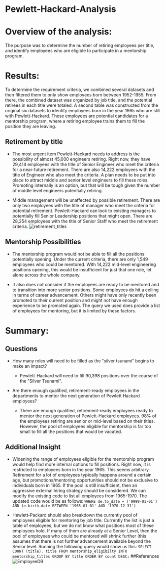 # Pewlett-Hackard-Analysis

# Overview of the analysis:

The purpose was to determine the number of retiring employees per title, and identify employees who are eligible to participate in a mentorship program.

# Results:
To determine the requirement criteria, we combined several datasets and then filtered them to only show employees born between 1952-1955. From there, the combined dataset was organized by job title, and the potential retirees in each title were totaled. A second table was constructed from the original six datasets to identify employees born in the year 1965 who are still with Pewlett-Hackard. These employees are potential candidates for a mentorship program, where a retiring employee trains them to fill the position they are leaving.

## Retirement by title
- The most urgent item Pewlett-Hackard needs to address is the possibility of almost 45,000 engineers retiring. Right now, they have 29,414 employees with the title of Senior Engineer who meet the criteria for a near-future retirement. There are also 14,222 employees with the title of Engineer who also meet the criteria. A plan needs to be put into place to attract middle and senior level engineers to fill these roles. Promoting internally is an option, but that will be tough given the number of middle level engineers potentially retiring. 

- Middle management will be unaffected by possible retirement. There are only two employees with the title of manager who meet the criteria for potential retirement. Pewlett-Hackard can look to existing managers to potentially fill Senior Leadership positions that might open. There are 28,254 employees with the title of Senior Staff who meet the retirement criteria. 
![retirement_titles](https://user-images.githubusercontent.com/89143725/137567150-b25af2e1-a759-4149-a288-e385564da26b.png)

## Mentorship Possibilities

- The mentorship program would not be able to fill all the positions potentially opening. Under the current criteria, there are only 1,549 employees who could be mentored. With 14,222 mid-level engineering positions opening, this would be insufficient for just that one role, let alone across the whole company.  

- It also does not consider if the employees are ready to be mentored and to transition into more senior positions. Some employees do hit a ceiling in terms of career advancement. Others might have only recently been promoted to their current position and might not have enough experience to be promoted again. The query we used does provide a list of employees for mentoring, but it is limited by these factors. 


# Summary:

## Questions
- How many roles will need to be filled as the "silver tsunami" begins to make an impact?
	- Pewlett-Hackard will need to fill 90,398 positions over the course of the "Silver Tsunami". 

- Are there enough qualified, retirement-ready employees in the departments to mentor the next generation of Pewlett Hackard employees?
	- There are enough qualified, retirement-ready employees ready to mentor the next generation of Pewlett-Hackard employees. 98% of the employees retiring are senior or mid-level based on their titles. However, the pool of employees eligible for mentorship is far too small to fill all the positions that would be vacated. 


## Additional Insight
 - Widening the range of employees eligible for the mentorship program would help find more internal options to fill positions. Right now, it is restricted to employees born in the year 1965. This seems arbitrary. Retirement for a lot of employees typically happens around a certain age, but promotions/mentoring opportunities should not be exclusive to individuals born in 1965. If the pool is still insufficient, then an aggressive external hiring strategy should be considered. We can modify the existing code to list all employees from 1965-1970. The updated code would be as follows:
 `WHERE de.to_date = ('9999-01-01') 
	  AND (e.birth_date BETWEEN '1965-01-01' AND '1970-12-31')`
    
- Hewlett-Packard should also breakdown the currently pool of employees eligible for mentoring by job title. Currently the list is just a table of employees, but we do not know what positions most of these employees hold. If many of them are already at a Senior Level, then the pool of employees who could be mentored will shrink further (this assumes that there is not further advancement available beyond the Senior level. Running the following query would show us this:
`SELECT COUNT (title), title
FROM mentorship_eligibilty
INTO mentorship_titles
GROUP BY title
ORDER BY count DESC;`
##References 
![EmployeeDB](https://user-images.githubusercontent.com/89143725/137567175-5d749b15-8faf-46f6-aefa-b456ad491010.png)
